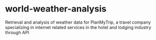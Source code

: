 # world-weather-analysis
Retrieval and analysis of weather data for PlanMyTrip, a travel company specializing in internet related services in the hotel and lodging industry through API

